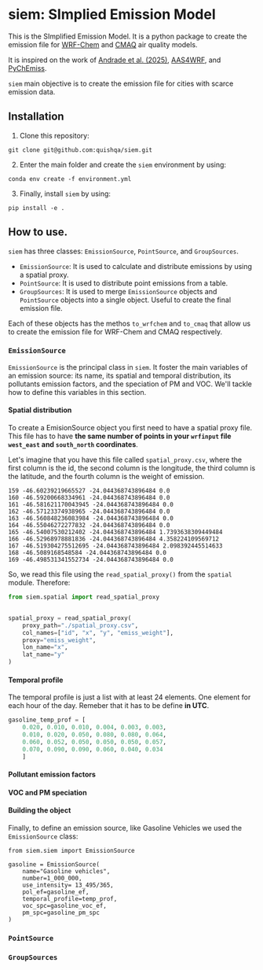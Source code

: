 # siem: SImplied Emission Model

This is the SImplified Emission Model. 
It is a python package to create the emission 
file for [WRF-Chem](https://www2.acom.ucar.edu/wrf-chem) and [CMAQ](https://www.epa.gov/cmaq) air quality models.

It is inspired on the work of [Andrade et al. (2025)](http://journal.frontiersin.org/Article/10.3389/fenvs.2015.00009/abstract), 
[AAS4WRF](https://github.com/alvv1986/AAS4WRF), and [PyChEmiss](https://github.com/quishqa/PyChEmiss). 

`siem` main objective is to create the emission file for cities with scarce emission data.

## Installation

1. Clone this repository:

```
git clone git@github.com:quishqa/siem.git
```

2. Enter the main folder and create the `siem` environment by using:
```
conda env create -f environment.yml

```
3. Finally, install `siem` by using:
```
pip install -e .
```

## How to use.

`siem` has three classes: `EmissionSource`, `PointSource`, and `GroupSources`.

- `EmissionSource`: It is used to calculate and distribute emissions by using a spatial proxy.
- `PointSource`: It is used to distribute point emissions from a table.
- `GroupSources`: It is used to merge `EmissionSource` objects and `PointSource` objects into a single object. Useful to create the final emission file.

Each of these objects has the methos `to_wrfchem` and `to_cmaq` that allow us to create the emission file for WRF-Chem and CMAQ respectively.

### `EmissionSource`

`EmissionSource` is the principal class in `siem`. It foster the main variables of an emission source:
its name, its spatial and temporal distribution, its pollutants emission factors, and the speciation of PM and VOC.
We'll tackle how to define this variables in this section.

#### Spatial distribution

To create a EmisionSource object you first need to have a spatial proxy file.
This file has to have __the same number of points in your `wrfinput` file `west_east` and `south_north` coordinates__.

Let's imagine that you have this file called `spatial_proxy.csv`,
 where the first column is the id, the second column is the longitude,
 the third column is the latitude, and the fourth column is the weight of emission.

```
159 -46.60239219665527 -24.044368743896484 0.0
160 -46.59200668334961 -24.044368743896484 0.0
161 -46.581621170043945 -24.044368743896484 0.0
162 -46.57123374938965 -24.044368743896484 0.0
163 -46.560848236083984 -24.044368743896484 0.0
164 -46.55046272277832 -24.044368743896484 0.0
165 -46.54007530212402 -24.044368743896484 1.7393638309449484
166 -46.52968978881836 -24.044368743896484 4.358224109569712
167 -46.519304275512695 -24.044368743896484 2.098392445514633
168 -46.5089168548584 -24.044368743896484 0.0
169 -46.498531341552734 -24.044368743896484 0.0

```

So, we read this file using the `read_spatial_proxy()` from the `spatial` module. Therefore:

```python
from siem.spatial import read_spatial_proxy


spatial_proxy = read_spatial_proxy(
    proxy_path="./spatial_proxy.csv",
    col_names=["id", "x", "y", "emiss_weight"],
    proxy="emiss_weight",
    lon_name="x",
    lat_name="y"
)
```

#### Temporal profile

The temporal profile is just a list with at least 24 elements. 
One element for each hour of the day. Remeber that it has to be define __in UTC__.

```python
gasoline_temp_prof = [
    0.020, 0.010, 0.010, 0.004, 0.003, 0.003,
    0.010, 0.020, 0.050, 0.080, 0.080, 0.064,
    0.060, 0.052, 0.050, 0.050, 0.050, 0.057,
    0.070, 0.090, 0.090, 0.060, 0.040, 0.034
    ]
```
#### Pollutant emission factors


#### VOC and PM speciation


#### Building the object

Finally, to define an emission source, like Gasoline Vehicles we used the `EmissionSource` class:

```
from siem.siem import EmissionSource

gasoline = EmissionSource(
    name="Gasoline vehicles",
    number=1_000_000,
    use_intensity= 13_495/365,
    pol_ef=gasoline_ef,
    temporal_profile=temp_prof,
    voc_spc=gasoline_voc_ef,
    pm_spc=gasoline_pm_spc
)
```

### `PointSource` 

### `GroupSources`

